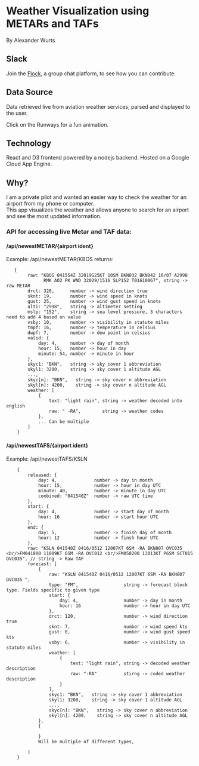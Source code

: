 # Weather Visualization using METARs and TAFs
By Alexander Wurts
## Slack
Join the [Flock](weathervis.flock.com), a group chat platform, to see how you can contribute.

## Data Source
Data retrieved live from aviation weather services, parsed and displayed to the user.  

Click on the Runways for a fun animation. 
 
## Technology
React and D3 frontend powered by a nodejs backend. Hosted on a Google Cloud App Engine.

## Why?
I am a private pilot and wanted an easier way to check the weather for an airport from my phone or computer.  
This app visualizes the weather and allows anyone to search for an airport and see the most updated information. 


### API for accessing live Metar and TAF data:

#### /api/newestMETAR/{airport ident}
Example: /api/newestMETAR/KBOS
returns:
       
       {
            raw: "KBOS 041554Z 32019G25KT 10SM BKN032 BKN042 16/07 A2998 
                  RMK AO2 PK WND 32029/1516 SLP152 T01610067", string -> raw METAR
            drct: 320,      number -> wind direction true
            sknt: 19,       number -> wind speed in knots
            gust: 25,       number -> wind gust speed in knots
            alti: "2998",   string -> altimeter setting
            mslp: "152",    string -> sea level pressure, 3 characters need to add 4 based on value
            vsby: 10,       number -> visibility in statute miles
            tmpf: 16,       number -> temperature in celsius
            dwpf: 7,        number -> dew point in celsius
            valid: {
                day: 4,     number -> day of month
                hour: 15,   number -> hour in day
                minute: 54, number -> minute in hour
            },
            skyc1: "BKN",   string -> sky cover 1 abbreviation
            skyl1: 3200,    string -> sky cover 1 altitude AGL
            ...,
            skyc[n]: "BKN",   string -> sky cover n abbreviation
            skyl[n]: 4200,    string -> sky cover n altitude AGL
            weather: [
                {
                    text: "light rain", string -> weather decoded into english
                    raw: " -RA",        string -> weather codes
                },
                ... Can be multiple
            ]
        }


#### /api/newestTAFS/{airport ident}
Example: /api/newestTAFS/KSLN

        {
            released: {
                day: 4,              number -> day in month
                hour: 15,            number -> hour in day UTC
                minute: 40,          number -> minute in day UTC
                combined: "041540Z"  number -> raw UTC time
            },
            start: {
                day: 4,              number -> start day of month
                hour: 16             number -> start hour UTC
            },
            end: {
                day: 5,              number -> finish day of month
                hour: 12             number -> finsh hour UTC
            },
            raw: "KSLN 041540Z 0416/0512 12007KT 6SM -RA BKN007 OVC035 <br/>FM041800 11009KT 6SM -RA OVC012 <br/>FM050200 13013KT P6SM SCT015 OVC035", // string -> Raw TAF
            forecast: [
                {
                    raw: "KSLN 041540Z 0416/0512 12007KT 6SM -RA BKN007 OVC035 ",
                    type: "FM",                 string -> forecast block type. Fields specific to given type
                    start: {
                        day: 4,                 number -> day in month
                        hour: 16                number -> hour in day UTC
                    },
                    drct: 120,                  number -> wind direction true
                    sknt: 7,                    number -> wind speed kts     
                    gust: 0,                    number -> wind gust speed kts
                    vsby: 6,                    number -> visibility in statute miles
                    weather: [
                        {
                            text: "light rain", string -> decoded weather description
                            raw: "-RA"          stirng -> coded weather description
                        }
                    ],
                    skyc1: "BKN",   string -> sky cover 1 abbreviation
                    skyl1: 3200,    string -> sky cover 1 altitude AGL
                    ...,
                    skyc[n]: "BKN",   string -> sky cover n abbreviation
                    skyl[n]: 4200,    string -> sky cover n altitude AGL
                },
                {
                    
                }
                Will be multiple of different types,

            ]
        }

